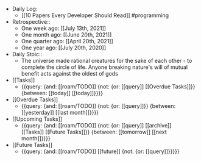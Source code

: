 - Daily Log:
    - [[10 Papers Every Developer Should Read]] #programming
- Retrospective::
    - One week ago: [[July 13th, 2021]]
    - One month ago: [[June 20th, 2021]]
    - One quarter ago: [[April 20th, 2021]]
    - One year ago: [[July 20th, 2020]]
- Daily Stoic::
    - The universe made rational creatures for the sake of each other - to complete the circle of life. Anyone breaking nature's will of mutual benefit acts against the oldest of gods
- [[Tasks]]
    - {{query: {and: [[roam/TODO]] {not: {or: [[query]] [[Overdue Tasks]]}} {between: [[today]] [[today]]}}}}
- [[Overdue Tasks]]
    - {{query: {and: [[roam/TODO]] {not: {or: [[query]]}} {between: [[yesterday]] [[last month]]}}}}
- [[Upcoming Tasks]]
    - {{query: {and: [[roam/TODO]] {not: {or: [[query]] [[archive]] [[Tasks]] [[Future Tasks]]}} {between: [[tomorrow]] [[next month]]}}}}
- [[Future Tasks]]
    - {{query: {and: [[roam/TODO]] [[future]] {not: {or: [[query]]}}}}}
